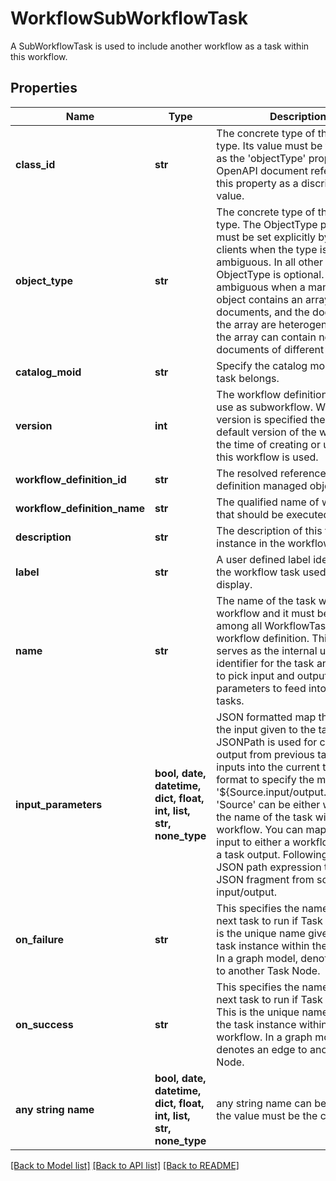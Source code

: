 # WorkflowSubWorkflowTask

A SubWorkflowTask is used to include another workflow as a task within this workflow.
## Properties
Name | Type | Description | Notes
------------ | ------------- | ------------- | -------------
**class_id** | **str** | The concrete type of this complex type. Its value must be the same as the &#39;objectType&#39; property. The OpenAPI document references this property as a discriminator value. | [readonly] 
**object_type** | **str** | The concrete type of this complex type. The ObjectType property must be set explicitly by API clients when the type is ambiguous. In all other cases, the  ObjectType is optional.  The type is ambiguous when a managed object contains an array of nested documents, and the documents in the array are heterogeneous, i.e. the array can contain nested documents of different types. | 
**catalog_moid** | **str** | Specify the catalog moid that this task belongs. | [optional] 
**version** | **int** | The workflow definition version to use as subworkflow. When no version is specified then the default version of the workflow at the time of creating or updating this workflow is used. | [optional] 
**workflow_definition_id** | **str** | The resolved referenced workflow definition managed object. | [optional] [readonly] 
**workflow_definition_name** | **str** | The qualified name of workflow that should be executed as a task. | [optional] 
**description** | **str** | The description of this task instance in the workflow. | [optional] 
**label** | **str** | A user defined label identifier of the workflow task used for UI display. | [optional] 
**name** | **str** | The name of the task within the workflow and it must be unique among all WorkflowTasks within a workflow definition. This name serves as the internal unique identifier for the task and is used to pick input and output parameters to feed into other tasks. | [optional] 
**input_parameters** | **bool, date, datetime, dict, float, int, list, str, none_type** | JSON formatted map that defines the input given to the task. JSONPath is used for chaining output from previous tasks as inputs into the current task. The format to specify the mapping is &#39;${Source.input/output.JsonPath}&#39;. &#39;Source&#39; can be either workflow or the name of the task within the workflow. You can map the task input to either a workflow input or a task output. Following this is JSON path expression to extract JSON fragment from source&#39;s input/output. | [optional] 
**on_failure** | **str** | This specifies the name of the next task to run if Task fails.  This is the unique name given to the task instance within the workflow. In a graph model, denotes an edge to another Task Node. | [optional] 
**on_success** | **str** | This specifies the name of the next task to run if Task succeeds.  This is the unique name given to the task instance within the workflow. In a graph model, denotes an edge to another Task Node. | [optional] 
**any string name** | **bool, date, datetime, dict, float, int, list, str, none_type** | any string name can be used but the value must be the correct type | [optional]

[[Back to Model list]](../README.md#documentation-for-models) [[Back to API list]](../README.md#documentation-for-api-endpoints) [[Back to README]](../README.md)


